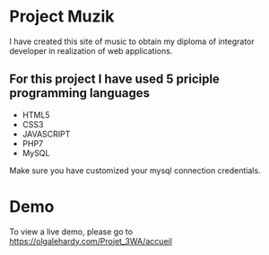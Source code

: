 # Project  Muzik
I have created this site of music to obtain my diploma of integrator developer in realization of web applications.

## For this project I have used 5 priciple programming languages
* HTML5
* CSS3
* JAVASCRIPT
* PHP7
* MySQL

Make sure you have customized your mysql connection credentials.

# Demo

To view a live demo, please go to  <https://olgalehardy.com/Projet_3WA/accueil>







